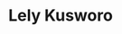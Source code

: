 ---
title: Lely Kusworo
email:
image: 
description: this is meta description
social:
  - name: instagram
    icon: FaInstagram
    link: https://instagram.com/

---